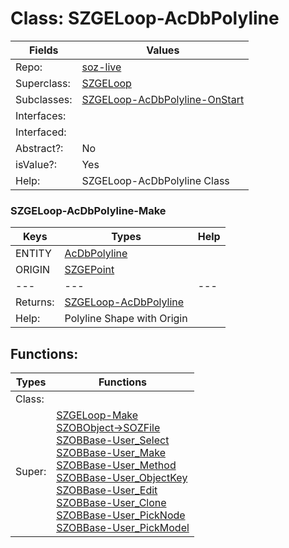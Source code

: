 
# Class:	SZGELoop-AcDbPolyline

| Fields | Values |
| --------- | --------- |
| Repo: | [soz-live](/repos/soz-live.html) |
| Superclass: | [SZGELoop](SZGELoop.html) |
| Subclasses: | [SZGELoop-AcDbPolyline-OnStart](SZGELoop-AcDbPolyline-OnStart.html) |
| Interfaces: |  |
| Interfaced: |  |
| Abstract?: | No |
| isValue?: | Yes |
| Help: | SZGELoop-AcDbPolyline Class |

### SZGELoop-AcDbPolyline-Make

| Keys | Types | Help |
| --------- | --------- | --------- |
| ENTITY | [AcDbPolyline](AcDbPolyline.html) |  |
| ORIGIN | [SZGEPoint](SZGEPoint.html) |  |
| --- | --- | --- |
| Returns: | [SZGELoop-AcDbPolyline](SZGELoop-AcDbPolyline.html) |
| Help: | Polyline Shape with Origin |


## Functions:

| Types | Functions |
| --------- | --------- |
| Class: |  |
| Super: | [SZGELoop-Make](SZGELoop.html) <br> [SZOBObject->SOZFile](SZOBObject.html) <br> [SZOBBase-User_Select](SZOBBase.html) <br> [SZOBBase-User_Make](SZOBBase.html) <br> [SZOBBase-User_Method](SZOBBase.html) <br> [SZOBBase-User_ObjectKey](SZOBBase.html) <br> [SZOBBase-User_Edit](SZOBBase.html) <br> [SZOBBase-User_Clone](SZOBBase.html) <br> [SZOBBase-User_PickNode](SZOBBase.html) <br> [SZOBBase-User_PickModel](SZOBBase.html) |


